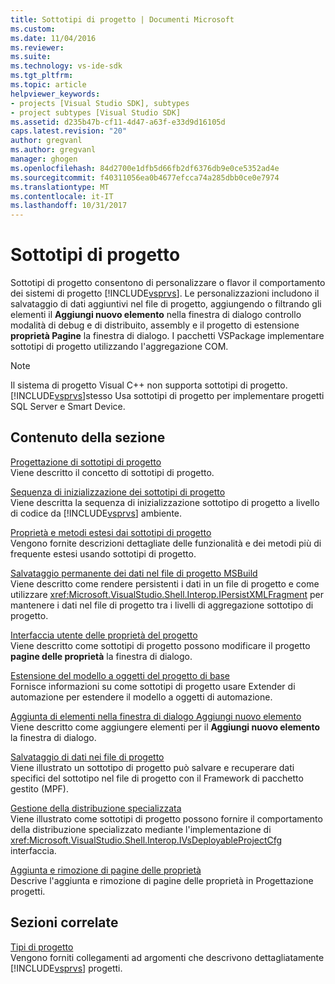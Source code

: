 ```yaml
---
title: Sottotipi di progetto | Documenti Microsoft
ms.custom: 
ms.date: 11/04/2016
ms.reviewer: 
ms.suite: 
ms.technology: vs-ide-sdk
ms.tgt_pltfrm: 
ms.topic: article
helpviewer_keywords:
- projects [Visual Studio SDK], subtypes
- project subtypes [Visual Studio SDK]
ms.assetid: d235b47b-cf11-4d47-a63f-e33d9d16105d
caps.latest.revision: "20"
author: gregvanl
ms.author: gregvanl
manager: ghogen
ms.openlocfilehash: 84d2700e1dfb5d66fb2df6376db9e0ce5352ad4e
ms.sourcegitcommit: f40311056ea0b4677efcca74a285dbb0ce0e7974
ms.translationtype: MT
ms.contentlocale: it-IT
ms.lasthandoff: 10/31/2017
---
```

# <a name="project-subtypes"></a>Sottotipi di progetto
Sottotipi di progetto consentono di personalizzare o flavor il comportamento dei sistemi di progetto [!INCLUDE[vsprvs](../../code-quality/includes/vsprvs_md.md)]. Le personalizzazioni includono il salvataggio di dati aggiuntivi nel file di progetto, aggiungendo o filtrando gli elementi il **Aggiungi nuovo elemento** nella finestra di dialogo controllo modalità di debug e di distribuito, assembly e il progetto di estensione **proprietà Pagine** la finestra di dialogo. I pacchetti VSPackage implementare sottotipi di progetto utilizzando l'aggregazione COM.  
  
> [!NOTE]
>  Il sistema di progetto Visual C++ non supporta sottotipi di progetto. [!INCLUDE[vsprvs](../../code-quality/includes/vsprvs_md.md)]stesso Usa sottotipi di progetto per implementare progetti SQL Server e Smart Device.  
  
## <a name="in-this-section"></a>Contenuto della sezione  
 [Progettazione di sottotipi di progetto](../../extensibility/internals/project-subtypes-design.md)  
 Viene descritto il concetto di sottotipi di progetto.  
  
 [Sequenza di inizializzazione dei sottotipi di progetto](../../extensibility/internals/initialization-sequence-of-project-subtypes.md)  
 Viene descritta la sequenza di inizializzazione sottotipo di progetto a livello di codice da [!INCLUDE[vsprvs](../../code-quality/includes/vsprvs_md.md)] ambiente.  
  
 [Proprietà e metodi estesi dai sottotipi di progetto](../../extensibility/internals/properties-and-methods-extended-by-project-subtypes.md)  
 Vengono fornite descrizioni dettagliate delle funzionalità e dei metodi più di frequente estesi usando sottotipi di progetto.  
  
 [Salvataggio permanente dei dati nel file di progetto MSBuild](../../extensibility/internals/persisting-data-in-the-msbuild-project-file.md)  
 Viene descritto come rendere persistenti i dati in un file di progetto e come utilizzare <xref:Microsoft.VisualStudio.Shell.Interop.IPersistXMLFragment> per mantenere i dati nel file di progetto tra i livelli di aggregazione sottotipo di progetto.  
  
 [Interfaccia utente delle proprietà del progetto](../../extensibility/internals/project-property-user-interface.md)  
 Viene descritto come sottotipi di progetto possono modificare il progetto **pagine delle proprietà** la finestra di dialogo.  
  
 [Estensione del modello a oggetti del progetto di base](../../extensibility/internals/extending-the-object-model-of-the-base-project.md)  
 Fornisce informazioni su come sottotipi di progetto usare Extender di automazione per estendere il modello a oggetti di automazione.  
  
 [Aggiunta di elementi nella finestra di dialogo Aggiungi nuovo elemento](../../extensibility/internals/contributing-to-the-add-new-item-dialog-box.md)  
 Viene descritto come aggiungere elementi per il **Aggiungi nuovo elemento** la finestra di dialogo.  
  
 [Salvataggio di dati nei file di progetto](../../extensibility/saving-data-in-project-files.md)  
 Viene illustrato un sottotipo di progetto può salvare e recuperare dati specifici del sottotipo nel file di progetto con il Framework di pacchetto gestito (MPF).  
  
 [Gestione della distribuzione specializzata](../../extensibility/internals/handling-specialized-deployment.md)  
 Viene illustrato come sottotipi di progetto possono fornire il comportamento della distribuzione specializzato mediante l'implementazione di <xref:Microsoft.VisualStudio.Shell.Interop.IVsDeployableProjectCfg> interfaccia.  
  
 [Aggiunta e rimozione di pagine delle proprietà](../../extensibility/adding-and-removing-property-pages.md)  
 Descrive l'aggiunta e rimozione di pagine delle proprietà in Progettazione progetti.  
  
## <a name="related-sections"></a>Sezioni correlate  
 [Tipi di progetto](../../extensibility/internals/project-types.md)  
 Vengono forniti collegamenti ad argomenti che descrivono dettagliatamente [!INCLUDE[vsprvs](../../code-quality/includes/vsprvs_md.md)] progetti.